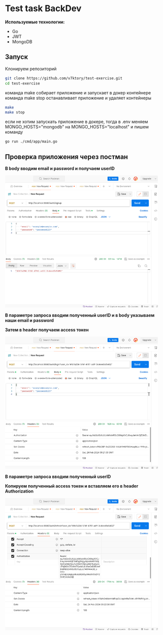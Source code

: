 # Test task BackDev

**Используемые технологии:**

- Go
- JWT
- MongoDB

## Запуск

Клонируем репозиторий

```sh
git clone https://github.com/v7ktory/test-exercise.git
cd test-exercise
```

команда make собирает приложение и запускает в докер контейнере
команда make stop останавливает приложение и удаляет контейнеры

```sh
make
make stop
```

если не хотим запускать приложение в докере, тогда в .env меняем MONGO_HOSTS="mongodb" на MONGO_HOSTS="localhost" и пишем команду

```sh
go run ./cmd/app/main.go
```

## Проверка приложения через постман

**В body вводим email и password и получаем userID**

![Screenshot](screenshot/screen1.png)

**В параметре запроса вводим полученный userID и в body указываем наши email и password**

**Затем в header получаем access токен**

![Screenshot](screenshot/screen2.png)

**В параметре запроса вводим полученный userID**

**Копируем полученный access токен и вставляем его в header Authorization**

![Screenshot](screenshot/screen3.png)
